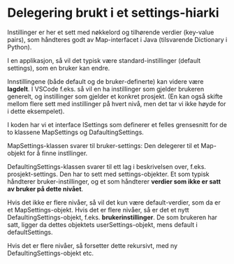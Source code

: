# Delegering brukt i et settings-hiarki

Instillinger er her et sett med nøkkelord og tilhørende verdier (key-value pairs), som håndteres godt av Map-interfacet i Java (tilsvarende Dictionary i Python).

I en applikasjon, så vil det typisk være standard-instillinger (default settings), som
en bruker kan endre. 

Innstillingene (både default og de bruker-definerte) kan videre være **lagdelt**. I VSCode f.eks. så vil en ha instillinger som gjelder brukeren generelt, og instillinger som gjelder et konkret prosjekt. (En kan også skifte mellom flere sett med instillinger på hvert nivå, men det tar vi ikke høyde for i dette eksempelet).

I koden har vi et interface ISettings som definerer et felles grensesnitt for de to klassene
MapSettings og DafaultingSettings.

MapSettings-klassen svarer til bruker-settings: Den delegerer til et Map-objekt for å finne instllinger. 

DefaultingSettings-klassen svarer til ett lag i beskrivelsen over, f.eks. prosjekt-settings. Den har to sett med settings-objekter. Et som typisk håndterer bruker-instillinger, og et som håndterer **verdier som ikke er satt av bruker på dette nivået**.

Hvis det ikke er flere nivåer, så vil det kun være default-verdier, som da er et MapSettings-objekt. Hvis det er flere nivåer, så er det et nytt DefaultingSettings-objekt, f.eks. **brukerinstillinger**. De som brukeren har satt, ligger da dettes objektets userSettings-objekt, mens default i defaultSettings. 

Hvis det er flere nivåer, så forsetter dette rekursivt, med ny DefaultingSettings-objekt etc.




